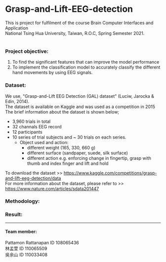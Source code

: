# Grasp-and-Lift-EEG-detection
This is project for fulfilment of the course Brain Computer Interfaces and Application <br />
National Tsing Hua University, Taiwan, R.O.C, Spring Semester 2021. <br /> <br />

### Project objective:
1. To find the significant features that can improve the model performance
2. To implement the classification model to accurately classify the different hand movements by using EEG signals. 

### Dataset:
We use, "Grasp-and-Lift EEG Detection (GAL) dataset" (Luciw, Jarocka & Edin, 2014). <br />
The dataset is available on Kaggle and was used as a competition in 2015 <br />
The brief information about the dataset is shown below; <br />
  - 3,960 trials in total
  - 32 channals EEG record
  - 12 participants
  - 10 series of trial subjects and ~ 30 trials on each series.
      - Object used and action:
          - different weight (165, 330, 660 g)
          - different surface (sandpaper, suede, silk surface)
          - different action e.g. enforcing change in fingertip, grasp with thumb and index finger and  lift and hold 

To download the dataset >> https://www.kaggle.com/competitions/grasp-and-lift-eeg-detection/data <br />
For more information about the dataset, please refer to >> https://www.nature.com/articles/sdata201447 <br />

### Methodology:

### Result:





----------------------------------------------------------------------------
#### Team member:
Pattamon Rattanapan  ID 108065436 <br />
林孟萱                ID 110065509 <br />
吳余山                ID 110033408 <br />



